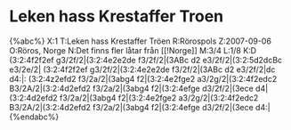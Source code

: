 # Leken hass Krestaffer Troen

{%abc%}
X:1
T:Leken hass Krestaffer Tröen
R:Rörospols
Z:2007-09-06
O:Röros, Norge
N:Det finns fler låtar från [[!Norge]]
M:3/4
L:1/8
K:D
(3:2:4f2f2ef g3/2f/2|(3:2:4e2e2de f3/2f/2|(3ABc d2 e3/2f/2|(3:2:5d2dcBc e3/2e/2|
(3:2:4f2f2ef g3/2f/2|(3:2:4e2e2de f3/2f/2|(3ABc d2 e3/2f/2|dc d4:|:
(3:2:4z2efd2 f3/2a/2|(3abg4 f2|(3:2:4e2fge2 a3/2g/2|(3:2:4f2edc2 B3/2A/2|(3:2:4d2efd2 f3/2a/2|(3abg4 f2|(3:2:4efge d3/2f/2|(3ece d4|
(3:2:4d2efd2 f3/2a/2|(3abg4 f2|(3:2:4e2fge2 a3/2g/2|(3:2:4f2edc2 B3/2A/2|(3:2:4d2efd2 f3/2a/2|(3abg4 f2|(3:2:4efge d3/2f/2|(3ece d4:|
{%endabc%}
